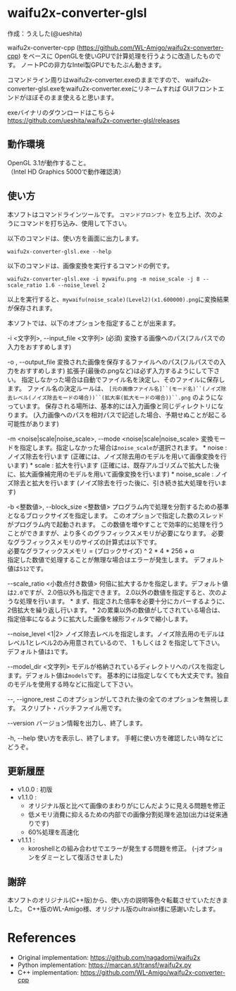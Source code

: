  waifu2x-converter-glsl
================================================================================
作成：うえした(@ueshita)

waifu2x-converter-cpp (https://github.com/WL-Amigo/waifu2x-converter-cpp) をベースに
OpenGLを使いGPUで計算処理を行うように改造したものです。
ノートPCの非力なIntel製GPUでもたぶん動きます。

コマンドライン周りはwaifu2x-converter.exeのままですので、
waifu2x-converter-glsl.exeをwaifu2x-converter.exeにリネームすれば
GUIフロントエンドがほぼそのまま使えると思います。

exeバイナリのダウンロードはこちら↓  
https://github.com/ueshita/waifu2x-converter-glsl/releases

 動作環境
----------

OpenGL 3.1が動作すること。  
（Intel HD Graphics 5000で動作確認済）


 使い方
--------

本ソフトはコマンドラインツールです。
`コマンドプロンプト` を立ち上げ、次のようにコマンドを打ち込み、使用して下さい。

以下のコマンドは、使い方を画面に出力します。
```
waifu2x-converter-glsl.exe --help
```

以下のコマンドは、画像変換を実行するコマンドの例です。
```
waifu2x-converter-glsl.exe -i mywaifu.png -m noise_scale -j 8 --scale_ratio 1.6 --noise_level 2
```
以上を実行すると、`mywaifu(noise_scale)(Level2)(x1.600000).png`に変換結果が保存されます。

本ソフトでは、以下のオプションを指定することが出来ます。

   -i <文字列>,  --input_file <文字列>
     (必須)  変換する画像へのパス(フルパスでの入力をおすすめします)

   -o <string>,  --output_file <string>
     変換された画像を保存するファイルへのパス(フルパスでの入力をおすすめします)
     拡張子(最後の.pngなど)は必ず入力するようにして下さい。
     指定しなかった場合は自動でファイル名を決定し、そのファイルに保存します。
     ファイル名の決定ルールは、
     `[元の画像ファイル名]``(モード名)``(ノイズ除去レベル(ノイズ除去モードの場合))``(拡大率(拡大モードの場合))``.png`
     のようになっています。
     保存される場所は、基本的には入力画像と同じディレクトリになります。
     (入力画像へのパスを相対パスで記述した場合、予期せぬことが起こる可能性があります)

   -m <noise|scale|noise_scale>,  --mode <noise|scale|noise_scale>
     変換モードを指定します。指定しなかった場合は`noise_scale`が選択されます。
      * noise : ノイズ除去を行います (正確には、ノイズ除去用のモデルを用いて画像変換を行います)
      * scale : 拡大を行います (正確には、既存アルゴリズムで拡大した後に、拡大画像補完用のモデルを用いて画像変換を行います)
      * noise_scale : ノイズ除去と拡大を行います (ノイズ除去を行った後に、引き続き拡大処理を行います)

   -b <整数値>,  --block_size <整数値>
     プログラム内で処理を分割するための基準となるブロックサイズを指定します。
     このオプションで指定した数のスレッドがプログラム内で起動されます。
     この数値を増やすことで効率的に処理を行うことができますが、より多くのグラフィックスメモリが必要になります。
     必要なグラフィックスメモリのサイズの計算式は以下です。  
       必要なグラフィックスメモリ = (ブロックサイズ) ^ 2 * 4 * 256 + α  
     指定した数値で処理することが無理な場合はエラーが発生します。
     デフォルト値は`512`です。

   --scale_ratio <小数点付き数値>
     何倍に拡大するかを指定します。デフォルト値は`2.0`ですが、2.0倍以外も指定できます。
     2.0以外の数値を指定すると、次のような処理を行います。
      * まず、指定された倍率を必要十分にカバーするように、2倍拡大を繰り返し行います。
      * 2の累乗以外の数値がしてされている場合は、指定倍率になるように拡大した画像を線形フィルタで縮小します。

   --noise_level <1|2>
     ノイズ除去レベルを指定します。ノイズ除去用のモデルはレベル1とレベル2のみ用意されているので、
      1 もしくは 2 を指定して下さい。
     デフォルト値は`1`です。

   --model_dir <文字列>
     モデルが格納されているディレクトリへのパスを指定します。デフォルト値は`models`です。
     基本的には指定しなくても大丈夫です。独自のモデルを使用する時などに指定して下さい。

   --,  --ignore_rest
     このオプションがしてされた後の全てのオプションを無視します。
     スクリプト・バッチファイル用です。

   --version
     バージョン情報を出力し、終了します。

   -h,  --help
     使い方を表示し、終了します。
     手軽に使い方を確認したい時などにどうぞ。


 更新履歴
----------

 * v1.0.0 : 初版
 * v1.1.0 : 
    - オリジナル版と比べて画像のまわりがにじんだように見える問題を修正
    - 低メモリ消費に抑えるための内部での画像分割処理を追加(出力は従来通りです)
    - 60%処理を高速化
 * v1.1.1 : 
    - koroshellとの組み合わせでエラーが発生する問題を修正。
      (-jオプションをダミーとして復活させました)

<!-- -->

 謝辞
------
本ソフトのオリジナル(C++版)から、使い方の説明等色々転載させていただきました。
C++版のWL-Amigo様、オリジナル版のultraist様に感謝いたします。


References
========================

- Original implementation: https://github.com/nagadomi/waifu2x
- Python implementation: https://marcan.st/transf/waifu2x.py
- C++ implementation: https://github.com/WL-Amigo/waifu2x-converter-cpp
